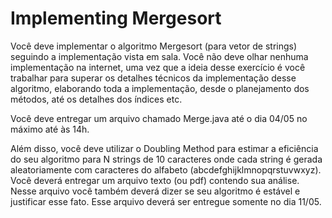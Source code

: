 # Implementing Mergesort

Você deve implementar o algoritmo Mergesort (para vetor de strings) seguindo a implementação vista em sala. Você não deve olhar nenhuma implementação na internet, uma vez que a ideia desse exercício é você trabalhar para superar os detalhes técnicos da implementação desse algoritmo, elaborando toda a implementação, desde o planejamento dos métodos, até os detalhes dos índices etc.

Você deve entregar um arquivo chamado Merge.java até o dia 04/05 no máximo até às 14h.

Além disso, você deve utilizar o Doubling Method para estimar a eficiência do seu algoritmo para N strings de 10 caracteres onde cada string é gerada aleatoriamente com caracteres do alfabeto (abcdefghijklmnopqrstuvwxyz). Você deverá entregar um arquivo texto (ou pdf) contendo sua análise. Nesse arquivo você também deverá dizer se seu algoritmo é estável e justificar esse fato. Esse arquivo deverá ser entregue somente no dia 11/05. 
